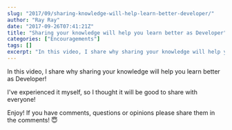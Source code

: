 ```yaml
---
slug: "2017/09/sharing-knowledge-will-help-learn-better-developer/"
author: "Ray Ray"
date: "2017-09-26T07:41:21Z"
title: "Sharing your knowledge will help you learn better as Developer"
categories: ["Encouragements"]
tags: []
excerpt: "In this video, I share why sharing your knowledge will help you learn better as Developer!I've expe..."
---
```


In this video, I share why sharing your knowledge will help you learn better as Developer!

I've experienced it myself, so I thought it will be good to share with everyone!

Enjoy! If you have comments, questions or opinions please share them in the comments! 😇

<Youtube url="https://www.youtube.com/watch?v=4zkfQJn6KW4" />
